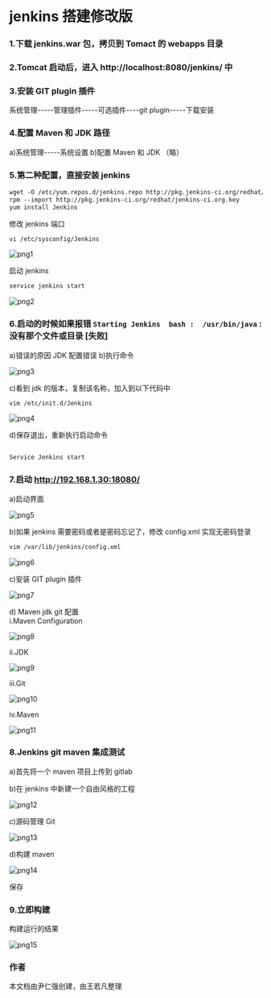 # jenkins 搭建修改版
### 1.下载 jenkins.war 包，拷贝到 Tomact 的 webapps 目录
### 2.Tomcat 启动后，进入 http://localhost:8080/jenkins/ 中
### 3.安装 GIT plugin 插件  
系统管理-----管理插件-----可选插件----git plugin-----下载安装
### 4.配置 Maven 和 JDK 路径
a)系统管理-----系统设置
b)配置 Maven 和 JDK （略）
### 5.第二种配置，直接安装 jenkins
```bash
wget -O /etc/yum.repos.d/jenkins.repo http://pkg.jenkins-ci.org/redhat/jenkins.repo  
rpm --import http://pkg.jenkins-ci.org/redhat/jenkins-ci.org.key
yum install Jenkins
```
修改 jenkins 端口
```bash
vi /etc/sysconfig/Jenkins
```
![png1](https://github.com/wangruofanWRF/notes/blob/master/jenkins/png/png1.png)

启动 jenkins
```bash
service jenkins start
```
![png2](https://github.com/wangruofanWRF/notes/blob/master/jenkins/png/png2.png)

### 6.启动的时候如果报错 `Starting Jenkins  bash :  /usr/bin/java` : 没有那个文件或目录     [失败]
a)错误的原因 JDK 配置错误
b)执行命令

![png3](https://github.com/wangruofanWRF/notes/blob/master/jenkins/png/png3.png)

c)看到 jdk 的版本，复制该名称，加入到以下代码中 

```bash
vim /etc/init.d/Jenkins
```
![png4](https://github.com/wangruofanWRF/notes/blob/master/jenkins/png/png4.png)

d)保存退出，重新执行启动命令
```bash

Service Jenkins start 
```
### 7.启动 http://192.168.1.30:18080/
a)启动界面

![png5](https://github.com/wangruofanWRF/notes/blob/master/jenkins/png/png5.png)

b)如果 jenkins 需要密码或者是密码忘记了，修改 config.xml 实现无密码登录
```bash
vim /var/lib/jenkins/config.xml
```
![png6](https://github.com/wangruofanWRF/notes/blob/master/jenkins/png/png6.png)

c)安装 GIT plugin 插件  

![png7](https://github.com/wangruofanWRF/notes/blob/master/jenkins/png/png7.png)

d) Maven jdk git 配置  
i.Maven Configuration

![png8](https://github.com/wangruofanWRF/notes/blob/master/jenkins/png/png8.png)

ii.JDK  

![png9](https://github.com/wangruofanWRF/notes/blob/master/jenkins/png/png9.png)

iii.Git  

![png10](https://github.com/wangruofanWRF/notes/blob/master/jenkins/png/png10.png)

iv.Maven  

![png11](https://github.com/wangruofanWRF/notes/blob/master/jenkins/png/png11.png)


### 8.Jenkins git maven 集成测试  
a)首先将一个 maven 项目上传到 gitlab  

b)在 jenkins 中新建一个自由风格的工程  
 
 ![png12](https://github.com/wangruofanWRF/notes/blob/master/jenkins/png/png12.png)
 
c)源码管理 Git

![png13](https://github.com/wangruofanWRF/notes/blob/master/jenkins/png/png13.png)
          
d)构建 maven
 
![png14](https://github.com/wangruofanWRF/notes/blob/master/jenkins/png/png14.png)

保存  
### 9.立即构建  
构建运行的结果

![png15](https://github.com/wangruofanWRF/notes/blob/master/jenkins/png/png15.png)  

### 作者  
本文档由尹仁强创建，由王若凡整理
